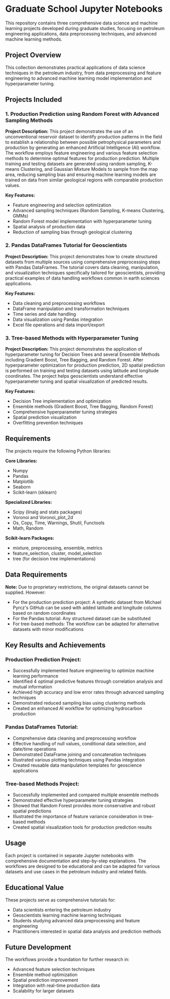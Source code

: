 # Graduate School Jupyter Notebooks

This repository contains three comprehensive data science and machine learning projects developed during graduate studies, focusing on petroleum engineering applications, data preprocessing techniques, and advanced machine learning methods.

## Project Overview

This collection demonstrates practical applications of data science techniques in the petroleum industry, from data preprocessing and feature engineering to advanced machine learning model implementation and hyperparameter tuning.

## Projects Included

### 1. Production Prediction using Random Forest with Advanced Sampling Methods

**Project Description:**
This project demonstrates the use of an unconventional reservoir dataset to identify production patterns in the field to establish a relationship between possible petrophysical parameters and production by generating an enhanced Artificial Intelligence (AI) workflow. The workflow employs feature engineering and various feature selection methods to determine optimal features for production prediction. Multiple training and testing datasets are generated using random sampling, K-means Clustering, and Gaussian Mixture Models to sample from the map area, reducing sampling bias and ensuring machine learning models are trained on data from similar geological regions with comparable production values.

**Key Features:**
- Feature engineering and selection optimization
- Advanced sampling techniques (Random Sampling, K-means Clustering, GMMs)
- Random Forest model implementation with hyperparameter tuning
- Spatial analysis of production data
- Reduction of sampling bias through geological clustering

### 2. Pandas DataFrames Tutorial for Geoscientists

**Project Description:**
This project demonstrates how to create structured datasets from multiple sources using comprehensive preprocessing steps with Pandas DataFrames. The tutorial covers data cleaning, manipulation, and visualization techniques specifically tailored for geoscientists, providing practical examples of data handling workflows common in earth sciences applications.

**Key Features:**
- Data cleaning and preprocessing workflows
- DataFrame manipulation and transformation techniques
- Time series and date handling
- Data visualization using Pandas integration
- Excel file operations and data import/export

### 3. Tree-based Methods with Hyperparameter Tuning

**Project Description:**
This project demonstrates the application of hyperparameter tuning for Decision Trees and several Ensemble Methods including Gradient Boost, Tree Bagging, and Random Forest. After hyperparameter optimization for production prediction, 2D spatial prediction is performed on training and testing datasets using latitude and longitude coordinates. The project helps geoscientists understand effective hyperparameter tuning and spatial visualization of predicted results.

**Key Features:**
- Decision Tree implementation and optimization
- Ensemble methods (Gradient Boost, Tree Bagging, Random Forest)
- Comprehensive hyperparameter tuning strategies
- Spatial prediction visualization
- Overfitting prevention techniques

## Requirements

The projects require the following Python libraries:

**Core Libraries:**
- Numpy
- Pandas
- Matplotlib
- Seaborn
- Scikit-learn (sklearn)

**Specialized Libraries:**
- Scipy (linalg and stats packages)
- Voronoi and Voronoi_plot_2d
- Os, Copy, Time, Warnings, Shutil, Functools
- Math, Random

**Scikit-learn Packages:**
- mixture, preprocessing, ensemble, metrics
- feature_selection, cluster, model_selection
- tree (for decision tree implementations)

## Data Requirements

**Note:** Due to proprietary restrictions, the original datasets cannot be supplied. However:

- For the production prediction project: A synthetic dataset from Michael Pyrcz's GitHub can be used with added latitude and longitude columns based on random coordinates
- For the Pandas tutorial: Any structured dataset can be substituted
- For tree-based methods: The workflow can be adapted for alternative datasets with minor modifications

## Key Results and Achievements

### Production Prediction Project:
- Successfully implemented feature engineering to optimize machine learning performance
- Identified 4 optimal predictive features through correlation analysis and mutual information
- Achieved high accuracy and low error rates through advanced sampling techniques
- Demonstrated reduced sampling bias using clustering methods
- Created an enhanced AI workflow for optimizing hydrocarbon production

### Pandas DataFrames Tutorial:
- Comprehensive data cleaning and preprocessing workflow
- Effective handling of null values, conditional data selection, and date/time operations
- Demonstrated DataFrame joining and concatenation techniques
- Illustrated various plotting techniques using Pandas integration
- Created reusable data manipulation templates for geoscience applications

### Tree-based Methods Project:
- Successfully implemented and compared multiple ensemble methods
- Demonstrated effective hyperparameter tuning strategies
- Showed that Random Forest provides more conservative and robust spatial predictions
- Illustrated the importance of feature variance consideration in tree-based methods
- Created spatial visualization tools for production prediction results

## Usage

Each project is contained in separate Jupyter notebooks with comprehensive documentation and step-by-step explanations. The workflows are designed to be educational and can be adapted for various datasets and use cases in the petroleum industry and related fields.

## Educational Value

These projects serve as comprehensive tutorials for:
- Data scientists entering the petroleum industry
- Geoscientists learning machine learning techniques
- Students studying advanced data preprocessing and feature engineering
- Practitioners interested in spatial data analysis and prediction methods

## Future Development

The workflows provide a foundation for further research in:
- Advanced feature selection techniques
- Ensemble method optimization
- Spatial prediction improvement
- Integration with real-time production data
- Scalability for larger datasets